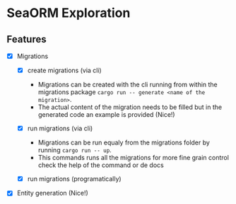 # SeaORM Exploration

## Features

- [x] Migrations
  - [x] create migrations (via cli)
    - Migrations can be created with the cli running from within the migrations package `cargo run -- generate <name of the migration>`.
    - The actual content of the migration needs to be filled but in the generated code an example is provided (Nice!)

  - [x] run migrations (via cli)
    - Migrations can be run equaly from the migrations folder by running `cargo run -- up`.
    - This commands runs all the migrations for more fine grain control check the help of the command or de docs

  - [x] run migrations (programatically)

- [x] Entity generation (Nice!)
